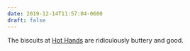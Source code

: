 ```yaml
---
date: 2019-12-14T11:57:04-0600
draft: false
---
```




The biscuits at [Hot Hands](https://www.hothandspie.com/) are ridiculously buttery and good.



